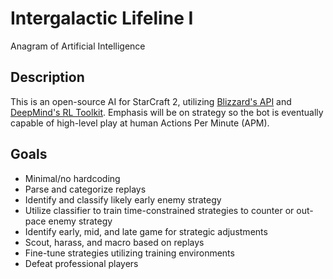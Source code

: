 # Intergalactic Lifeline I
Anagram of Artificial Intelligence

## Description
This is an open-source AI for StarCraft 2, utilizing [Blizzard's API](https://github.com/Blizzard/s2client-api) and [DeepMind's RL Toolkit](https://github.com/deepmind/pysc2). Emphasis will be on strategy so the bot is eventually capable of high-level play at human Actions Per Minute (APM).

## Goals
- Minimal/no hardcoding
- Parse and categorize replays
- Identify and classify likely early enemy strategy
- Utilize classifier to train time-constrained strategies to counter or out-pace enemy strategy
- Identify early, mid, and late game for strategic adjustments
- Scout, harass, and macro based on replays
- Fine-tune strategies utilizing training environments
- Defeat professional players
